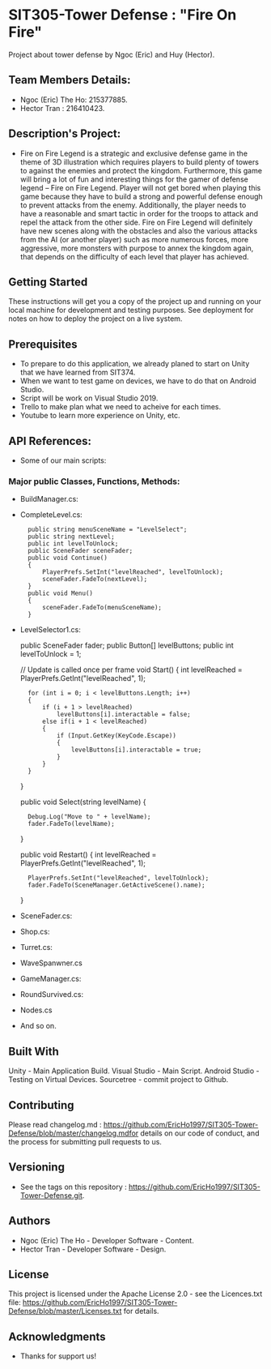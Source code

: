 # SIT305-Tower Defense : "Fire On Fire"
Project about tower defense by Ngoc (Eric) and Huy (Hector).

## Team Members Details:
 - Ngoc (Eric) The Ho: 215377885.
 - Hector Tran :       216410423.

## Description's Project:
- Fire on Fire Legend is a strategic and exclusive defense game in the theme of 3D illustration which requires players to build plenty of towers to against the enemies and protect the kingdom. Furthermore, this game will bring a lot of fun and interesting things for the gamer of defense legend – Fire on Fire Legend. Player will not get bored when playing this game because they have to build a strong and powerful defense enough to prevent attacks from the enemy. Additionally, the player needs to have a reasonable and smart tactic in order for the troops to attack and repel the attack from the other side. Fire on Fire Legend will definitely have new scenes along with the obstacles and also the various attacks from the AI (or another player) such as more numerous forces, more aggressive, more monsters with purpose to annex the kingdom again, that depends on the difficulty of each level that player has achieved. 
  

## Getting Started

  These instructions will get you a copy of the project up and running on your local machine for development and testing purposes. See  deployment for notes on how to deploy the project on a live system.

## Prerequisites

 - To prepare to do this application, we already planed to start on Unity that we have learned from SIT374.
 - When we want to test game on devices, we have to do that on Android Studio.
 - Script will be work on Visual Studio 2019.
 - Trello to make plan what we need to acheive for each times.
 - Youtube to learn more experience on Unity, etc.
 
## API References:
- Some of our main scripts:
### Major public Classes, Functions, Methods:
- BuildManager.cs:

- CompleteLevel.cs:

        public string menuSceneName = "LevelSelect";
        public string nextLevel;
        public int levelToUnlock;
        public SceneFader sceneFader;    
        public void Continue()
        {
            PlayerPrefs.SetInt("levelReached", levelToUnlock);
            sceneFader.FadeTo(nextLevel);
        }
        public void Menu()
        {
            sceneFader.FadeTo(menuSceneName);
        }

- LevelSelector1.cs:

    public SceneFader fader;
    public Button[] levelButtons;
    public int levelToUnlock = 1;

    // Update is called once per frame
    void Start()
    {
        int levelReached = PlayerPrefs.GetInt("levelReached", 1);

        for (int i = 0; i < levelButtons.Length; i++)
        {
            if (i + 1 > levelReached)
                levelButtons[i].interactable = false;
            else if(i + 1 < levelReached)
            {
                if (Input.GetKey(KeyCode.Escape))
                {
                    levelButtons[i].interactable = true;
                }
            }
        }
    }

    public void Select(string levelName)
    {

        Debug.Log("Move to " + levelName);
        fader.FadeTo(levelName);
    }

    public void Restart()
    {
        int levelReached = PlayerPrefs.GetInt("levelReached", 1);

        PlayerPrefs.SetInt("levelReached", levelToUnlock);
        fader.FadeTo(SceneManager.GetActiveScene().name);
    }

- SceneFader.cs:

- Shop.cs:

- Turret.cs:

- WaveSpanwner.cs

- GameManager.cs:

- RoundSurvived.cs:

- Nodes.cs

- And so on.

## Built With
  Unity - Main Application Build.
  Visual Studio - Main Script.
  Android Studio - Testing on Virtual Devices.
  Sourcetree - commit project to Github.
  
## Contributing
  Please read changelog.md : https://github.com/EricHo1997/SIT305-Tower-Defense/blob/master/changelog.mdfor details on our code of conduct, and the process for submitting pull requests to us.

## Versioning
 - See the tags on this repository : https://github.com/EricHo1997/SIT305-Tower-Defense.git.

## Authors
 - Ngoc (Eric) The Ho - Developer Software - Content.
 - Hector Tran - Developer Software - Design.
 
## License
  This project is licensed under the Apache License 2.0 - see the Licences.txt file: https://github.com/EricHo1997/SIT305-Tower-Defense/blob/master/Licenses.txt for details.

## Acknowledgments
  - Thanks for support us!
